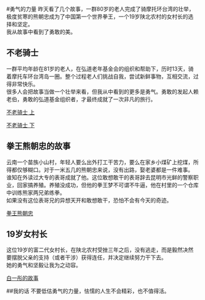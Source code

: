 #勇气的力量
昨天看了几个故事，一群80岁的老人完成了骑摩托环台湾的壮举，极度贫寒的熊朝忠成为了中国第一个世界拳王，一个19岁陕北农村的女村长的选择和坚定。  
我从故事中看到了勇敢的美。

## 不老骑士
一群平均年龄在81岁的老人，在弘道老年基金会的组织和帮助下，历时13天，骑着摩托车环台湾岛一圈。整个过程老人们挑战自我，尝试新鲜事物，互相交流，过得非常快乐。  
很多人会把故事当做一个壮举来看，但我从中看到的更多是勇气。勇敢的发起人赖老伯，勇敢的弘道基金组织者，才最终成就了一次非凡的旅行。

[不老骑士 上](http://news.cntv.cn/2013/12/21/VIDE1387586403176556.shtml)  

[不老骑士 下](http://news.cntv.cn/2013/12/21/VIDE1387587244342698.shtml)

## 拳王熊朝忠的故事
云南一个苗族小山村，年轻人要么出外打工干苦力，要么在家乡小煤矿上挖煤，所得都仅够糊口。对于一米五几的熊朝忠来说，没有出路，娶老婆都是一件难事。  
谁知在外读过大专的表哥成就了他。这位敢想敢干的表哥辞去昆明市光鲜的警察职业，回家搞养殖。养殖没成功，但他的拳王梦不可谓不牛逼，他在村里的一个仓库中训练熊家两兄弟练拳。  
如果没有这位表哥兄的异想天开和敢想敢干，恐怕不会有今天的奇迹。


[拳王熊朝忠](http://news.cntv.cn/program/kanjian/20121217/100007.shtml)
## 19岁女村长
这位19岁的富二代女村长，在陕北农村受挫三年之后，没有逃走，而是毅然决然要摆脱父亲的支持（或者干涉）获得连任，并决定继续努力干下去。  
她的勇气和坚毅让我为之动容。  

[白一彤的故事](http://news.cntv.cn/china/20120416/100113.shtml)

##我的话
不要低估勇气的力量，怯懦的人生不会精彩，也不值得活。
